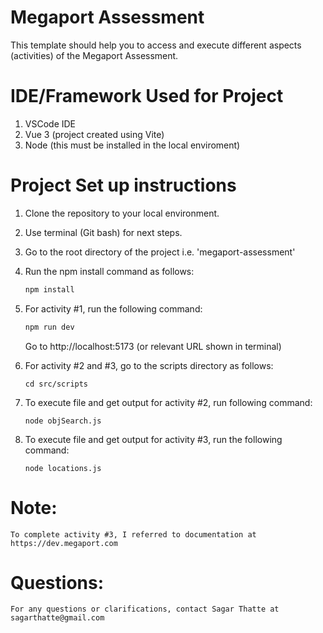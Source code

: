 # Megaport Assessment

This template should help you to access and execute different aspects (activities) of the Megaport Assessment.

# IDE/Framework Used for Project
1. VSCode IDE
2. Vue 3 (project created using Vite)
3. Node (this must be installed in the local enviroment)

# Project Set up instructions
1. Clone the repository to your local environment.
2. Use terminal (Git bash) for next steps.
3. Go to the root directory of the project i.e. 'megaport-assessment'
4. Run the npm install command as follows:

    ```sh
    npm install
    ```

5. For activity #1, run the following command:
    ```sh
    npm run dev
    ```
    Go to http://localhost:5173 (or relevant URL shown in terminal)
6. For activity #2 and #3, go to the scripts directory as follows:
    ```
    cd src/scripts
    ```
7. To execute file and get output for activity #2, run following command:
    ```
    node objSearch.js
    ```
8. To execute file and get output for activity #3, run the following command:
    ```
    node locations.js
    ```

# Note:
    To complete activity #3, I referred to documentation at https://dev.megaport.com

# Questions:
    For any questions or clarifications, contact Sagar Thatte at sagarthatte@gmail.com
